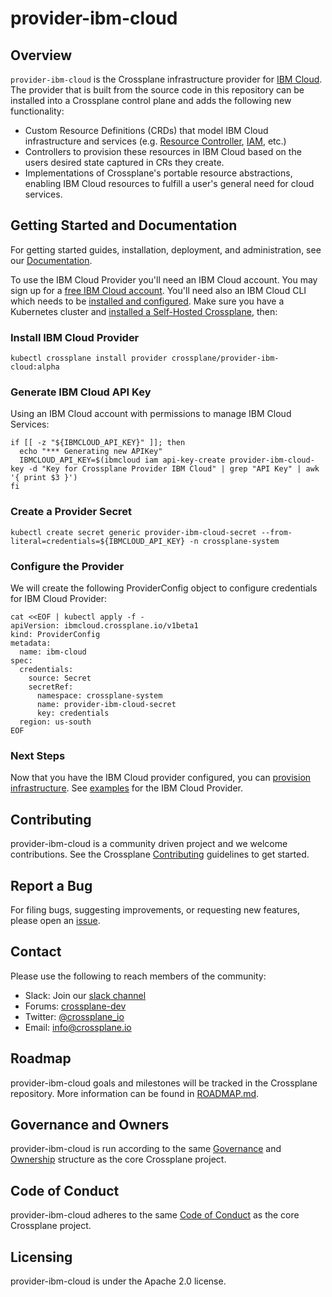 # provider-ibm-cloud

## Overview

`provider-ibm-cloud` is the Crossplane infrastructure provider for [IBM Cloud](https://cloud.ibm.com). The provider that is built from the source
code in this repository can be installed into a Crossplane control plane and
adds the following new functionality:

* Custom Resource Definitions (CRDs) that model IBM Cloud infrastructure and services
  (e.g. [Resource Controller](https://cloud.ibm.com/apidocs/resource-controller/resource-controller), 
  [IAM](https://cloud.ibm.com/apidocs/iam-access-groups/), etc.)
* Controllers to provision these resources in IBM Cloud based on the users desired
  state captured in CRs they create.
* Implementations of Crossplane's portable resource abstractions, enabling IBM Cloud
  resources to fulfill a user's general need for cloud services.

## Getting Started and Documentation

For getting started guides, installation, deployment, and administration, see
our [Documentation](https://crossplane.io/docs/latest).

To use the IBM Cloud Provider you'll need an IBM Cloud account. You may sign up 
for a [free IBM Cloud account](https://cloud.ibm.com/registration). You'll need also an IBM 
Cloud CLI which needs to be [installed and configured](https://cloud.ibm.com/docs/cli).
Make sure you have a Kubernetes cluster and [installed a Self-Hosted Crossplane](https://crossplane.github.io/docs), then:

### Install IBM Cloud Provider

```shell
kubectl crossplane install provider crossplane/provider-ibm-cloud:alpha
```

### Generate IBM Cloud API Key

Using an IBM Cloud account with permissions to manage IBM Cloud Services:

```shell
if [[ -z "${IBMCLOUD_API_KEY}" ]]; then
  echo "*** Generating new APIKey"
  IBMCLOUD_API_KEY=$(ibmcloud iam api-key-create provider-ibm-cloud-key -d "Key for Crossplane Provider IBM Cloud" | grep "API Key" | awk '{ print $3 }')
fi
```

### Create a Provider Secret

```shell
kubectl create secret generic provider-ibm-cloud-secret --from-literal=credentials=${IBMCLOUD_API_KEY} -n crossplane-system
```

### Configure the Provider

We will create the following ProviderConfig object to configure credentials for IBM Cloud Provider:

```shell
cat <<EOF | kubectl apply -f -
apiVersion: ibmcloud.crossplane.io/v1beta1
kind: ProviderConfig
metadata:
  name: ibm-cloud
spec:
  credentials:
    source: Secret
    secretRef:
      namespace: crossplane-system
      name: provider-ibm-cloud-secret
      key: credentials
  region: us-south
EOF
```
### Next Steps

Now that you have the IBM Cloud provider configured, you can [provision infrastructure](https://crossplane.io/docs/v0.14/getting-started/provision-infrastructure.html). See [examples](examples) for the IBM Cloud Provider.

## Contributing

provider-ibm-cloud is a community driven project and we welcome contributions. See the
Crossplane [Contributing](https://github.com/crossplane/crossplane/blob/master/CONTRIBUTING.md)
guidelines to get started.

## Report a Bug

For filing bugs, suggesting improvements, or requesting new features, please
open an [issue](https://github.com/crossplane/provider-ibm-cloud/issues).

## Contact

Please use the following to reach members of the community:

* Slack: Join our [slack channel](https://slack.crossplane.io)
* Forums:
  [crossplane-dev](https://groups.google.com/forum/#!forum/crossplane-dev)
* Twitter: [@crossplane_io](https://twitter.com/crossplane_io)
* Email: [info@crossplane.io](mailto:info@crossplane.io)

## Roadmap

provider-ibm-cloud goals and milestones will be tracked in the Crossplane
repository. More information can be found in
[ROADMAP.md](https://github.com/crossplane/crossplane/blob/master/ROADMAP.md).

## Governance and Owners

provider-ibm-cloud is run according to the same
[Governance](https://github.com/crossplane/crossplane/blob/master/GOVERNANCE.md)
and [Ownership](https://github.com/crossplane/crossplane/blob/master/OWNERS.md)
structure as the core Crossplane project.

## Code of Conduct

provider-ibm-cloud adheres to the same [Code of
Conduct](https://github.com/crossplane/crossplane/blob/master/CODE_OF_CONDUCT.md)
as the core Crossplane project.

## Licensing

provider-ibm-cloud is under the Apache 2.0 license.
